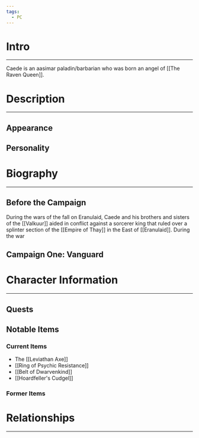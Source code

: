 ```yaml
---
tags:
  - PC
---
```

# Intro
---
Caede is an aasimar paladin/barbarian who was born an angel of [[The Raven Queen]]. 
# Description
---
## Appearance
## Personality
# Biography
---
## Before the Campaign
During the wars of the fall on Eranulaid, Caede and his brothers and sisters of the [[Valkuur]] aided in conflict against a sorcerer king that ruled over a splinter section of the [[Empire of Thay]] in the East of [[Eranulaid]]. During the war
## Campaign One: Vanguard
# Character Information
---
## Quests
## Notable Items
### Current Items
- The [[Leviathan Axe]]
- [[Ring of Psychic Resistance]]
- [[Belt of Dwarvenkind]]
- [[Hoardfeller's Cudgel]]
### Former Items
# Relationships
---
